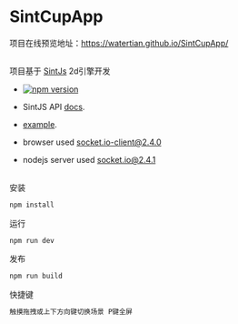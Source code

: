 SintCupApp
=============


项目在线预览地址：https://watertian.github.io/SintCupApp/

## 

项目基于 [SintJs](https://watertian.github.io/sint.js) 2d引擎开发

- [![npm version](https://badge.fury.io/js/sint.js.svg)](https://badge.fury.io/js/sint.js)
- SintJS API [docs](https://watertian.github.io/sint.js/docs/).
- [example](https://github.com/WaterTian/sint-example).

- browser  used  socket.io-client@2.4.0
- nodejs server used socket.io@2.4.1


## 


安装 
```sh
npm install
```

运行 
```sh
npm run dev
```

发布 
```sh
npm run build
```

快捷键 
```sh
触摸拖拽或上下方向键切换场景 P键全屏
```

